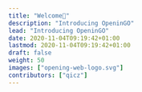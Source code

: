 ```yaml
---
title: "Welcome👋"
description: "Introducing OpeninGO"
lead: "Introducing OpeninGO"
date: 2020-11-04T09:19:42+01:00
lastmod: 2020-11-04T09:19:42+01:00
draft: false
weight: 50
images: ["opening-web-logo.svg"]
contributors: ["qicz"]
---
```

